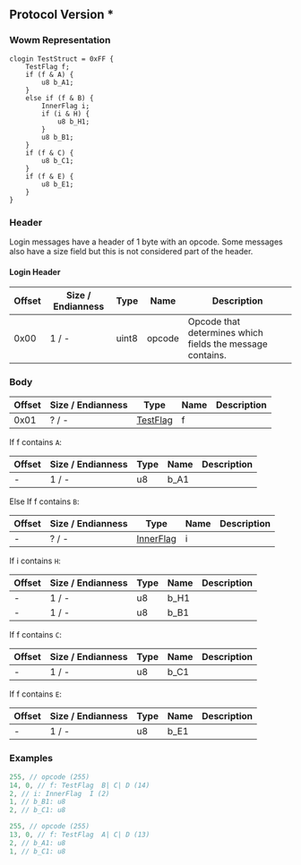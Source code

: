 ## Protocol Version *

### Wowm Representation
```rust,ignore
clogin TestStruct = 0xFF {
    TestFlag f;
    if (f & A) {
        u8 b_A1;
    }
    else if (f & B) {
        InnerFlag i;
        if (i & H) {
            u8 b_H1;
        }
        u8 b_B1;
    }
    if (f & C) {
        u8 b_C1;
    }
    if (f & E) {
        u8 b_E1;
    }
}
```
### Header
Login messages have a header of 1 byte with an opcode. Some messages also have a size field but this is not considered part of the header.

#### Login Header
| Offset | Size / Endianness | Type   | Name   | Description |
| ------ | ----------------- | ------ | ------ | ----------- |
| 0x00   | 1 / -             | uint8  | opcode | Opcode that determines which fields the message contains.|
### Body
| Offset | Size / Endianness | Type | Name | Description |
| ------ | ----------------- | ---- | ---- | ----------- |
| 0x01 | ? / - | [TestFlag](testflag.md) | f |  |

If f contains `A`:

| Offset | Size / Endianness | Type | Name | Description |
| ------ | ----------------- | ---- | ---- | ----------- |
| - | 1 / - | u8 | b_A1 |  |

Else If f contains `B`:

| Offset | Size / Endianness | Type | Name | Description |
| ------ | ----------------- | ---- | ---- | ----------- |
| - | ? / - | [InnerFlag](innerflag.md) | i |  |

If i contains `H`:

| Offset | Size / Endianness | Type | Name | Description |
| ------ | ----------------- | ---- | ---- | ----------- |
| - | 1 / - | u8 | b_H1 |  |
| - | 1 / - | u8 | b_B1 |  |

If f contains `C`:

| Offset | Size / Endianness | Type | Name | Description |
| ------ | ----------------- | ---- | ---- | ----------- |
| - | 1 / - | u8 | b_C1 |  |

If f contains `E`:

| Offset | Size / Endianness | Type | Name | Description |
| ------ | ----------------- | ---- | ---- | ----------- |
| - | 1 / - | u8 | b_E1 |  |
### Examples
```c
255, // opcode (255)
14, 0, // f: TestFlag  B| C| D (14)
2, // i: InnerFlag  I (2)
1, // b_B1: u8
2, // b_C1: u8
```
```c
255, // opcode (255)
13, 0, // f: TestFlag  A| C| D (13)
2, // b_A1: u8
1, // b_C1: u8
```

